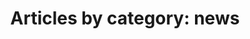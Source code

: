 ---
layout: blog_by_category
title: 'Articles by category: news'
category: news
permalink: category/news/
---